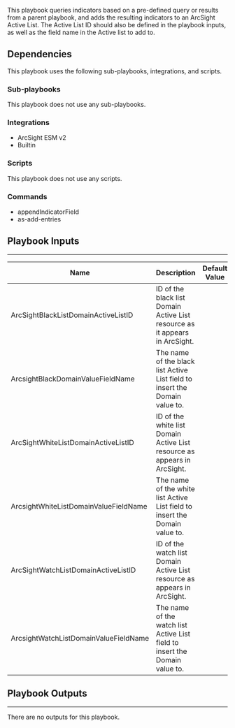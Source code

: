 This playbook queries indicators based on a pre-defined query or results from a parent playbook, and adds the resulting indicators to an ArcSight Active List. The Active List ID should also be defined in the playbook inputs, as well as the field name in the Active list to add to.

## Dependencies
This playbook uses the following sub-playbooks, integrations, and scripts.

### Sub-playbooks
This playbook does not use any sub-playbooks.

### Integrations
* ArcSight ESM v2
* Builtin

### Scripts
This playbook does not use any scripts.

### Commands
* appendIndicatorField
* as-add-entries

## Playbook Inputs
---

| **Name** | **Description** | **Default Value** | **Source** | **Required** |
| --- | --- | --- | --- | --- |
| ArcSightBlackListDomainActiveListID | ID of the black list Domain Active List resource as it appears in ArcSight. |  |  | Optional |
| ArcsightBlackDomainValueFieldName | The name of the black list Active List field to insert the Domain value to. |  |  | Optional |
| ArcSightWhiteListDomainActiveListID | ID of the white list Domain Active List resource as appears in ArcSight. |  |  | Optional |
| ArcsightWhiteListDomainValueFieldName | The name of the white list Active List field to insert the Domain value to. |  |  | Optional |
| ArcSightWatchListDomainActiveListID | ID of the watch list Domain Active List resource as appears in ArcSight. |  |  | Optional |
| ArcsightWatchListDomainValueFieldName | The name of the watch list Active List field to insert the Domain value to. |  |  | Optional |

## Playbook Outputs
---
There are no outputs for this playbook.

<!-- Playbook PNG image comes here -->